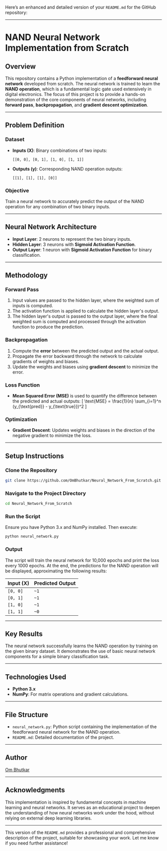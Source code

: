 Here’s an enhanced and detailed version of your `README.md` for the GitHub repository:

---

# **NAND Neural Network Implementation from Scratch**

## **Overview**
This repository contains a Python implementation of a **feedforward neural network** developed from scratch. The neural network is trained to learn the **NAND operation**, which is a fundamental logic gate used extensively in digital electronics. The focus of this project is to provide a hands-on demonstration of the core components of neural networks, including **forward pass**, **backpropagation**, and **gradient descent optimization**.

---

## **Problem Definition**
### **Dataset**
- **Inputs (X)**: Binary combinations of two inputs:
  ```plaintext
  [[0, 0], [0, 1], [1, 0], [1, 1]]
  ```
- **Outputs (y)**: Corresponding NAND operation outputs:
  ```plaintext
  [[1], [1], [1], [0]]
  ```

### **Objective**
Train a neural network to accurately predict the output of the NAND operation for any combination of two binary inputs.

---

## **Neural Network Architecture**
- **Input Layer**: 2 neurons to represent the two binary inputs.
- **Hidden Layer**: 3 neurons with **Sigmoid Activation Function**.
- **Output Layer**: 1 neuron with **Sigmoid Activation Function** for binary classification.

---

## **Methodology**
### **Forward Pass**
1. Input values are passed to the hidden layer, where the weighted sum of inputs is computed.
2. The activation function is applied to calculate the hidden layer's output.
3. The hidden layer's output is passed to the output layer, where the final weighted sum is computed and processed through the activation function to produce the prediction.

### **Backpropagation**
1. Compute the **error** between the predicted output and the actual output.
2. Propagate the error backward through the network to calculate gradients of weights and biases.
3. Update the weights and biases using **gradient descent** to minimize the error.

### **Loss Function**
- **Mean Squared Error (MSE)** is used to quantify the difference between the predicted and actual outputs:
  \[
  \text{MSE} = \frac{1}{n} \sum_{i=1}^n (y_{\text{pred}} - y_{\text{true}})^2
  \]

### **Optimization**
- **Gradient Descent**: Updates weights and biases in the direction of the negative gradient to minimize the loss.

---

## **Setup Instructions**
### **Clone the Repository**
```bash
git clone https://github.com/OmBhutkar/Neural_Network_From_Scratch.git
```

### **Navigate to the Project Directory**
```bash
cd Neural_Network_From_Scratch
```

### **Run the Script**
Ensure you have Python 3.x and NumPy installed. Then execute:
```bash
python neural_network.py
```

### **Output**
The script will train the neural network for 10,000 epochs and print the loss every 1000 epochs. At the end, the predictions for the NAND operation will be displayed, approximating the following results:

| Input (X)      | Predicted Output |
|-----------------|------------------|
| `[0, 0]`       | `~1`            |
| `[0, 1]`       | `~1`            |
| `[1, 0]`       | `~1`            |
| `[1, 1]`       | `~0`            |

---

## **Key Results**
The neural network successfully learns the NAND operation by training on the given binary dataset. It demonstrates the use of basic neural network components for a simple binary classification task.

---

## **Technologies Used**
- **Python 3.x**
- **NumPy**: For matrix operations and gradient calculations.

---

## **File Structure**
- `neural_network.py`: Python script containing the implementation of the feedforward neural network for the NAND operation.
- `README.md`: Detailed documentation of the project.

---

## **Author**
[Om Bhutkar](https://github.com/OmBhutkar)

---

## **Acknowledgments**
This implementation is inspired by fundamental concepts in machine learning and neural networks. It serves as an educational project to deepen the understanding of how neural networks work under the hood, without relying on external deep learning libraries.

---

This version of the `README.md` provides a professional and comprehensive description of the project, suitable for showcasing your work. Let me know if you need further assistance!

